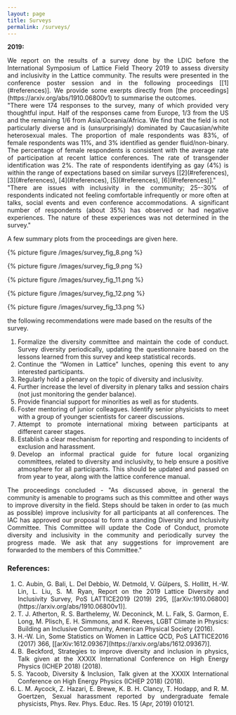 ```yaml
---
layout: page
title: Surveys
permalink: /surveys/
---
```

**2019:**

<div style="text-align: justify"> We report on the results of a survey done by the LDIC before the International
Symposium of Lattice Field Theory 2019 to assess diversity and inclusivity in
the Lattice community. The results were presented in the conference poster session and in the following proceedings [[1](#references)]. We provide some exerpts directly from [the proceedings](https://arxiv.org/abs/1910.06800v1) to summarise the outcomes.</div>

<div style="text-align: justify">"There were 174 responses to the survey, many of which provided very thoughtful
input. Half of the responses came from Europe, 1/3 from the US and the remaining
1/6 from Asia/Oceania/Africa. We find that the field is not particularly diverse
and is (unsurprisingly) dominated by Caucasian/white heterosexual males. The
proportion of male respondents was 83%, of female respondents was 11%, and 3%
identified as gender fluid/non-binary. The percentage of female respondents
is consistent with the average rate of participation at recent lattice conferences.
The rate of transgender identification was 2%. The rate of respondents identifying
as gay (4%) is within the range of expectations based on similar surveys
[[2](#references), [3](#references), [4](#references), [5](#references), [6](#references)]."</div>

<div style="text-align: justify">"There are issues with inclusivity in the community; 25--30% of respondents
indicated not feeling comfortable infrequently or more often at talks, social
events and even conference accommodations. A significant number of respondents
(about 35%) has observed or had negative experiences. The nature of these
experiences was not determined in the survey."</div>

A few summary plots from the proceedings are given here.

{% picture figure /images/survey_fig_8.png %}

{% picture figure /images/survey_fig_9.png %}

{% picture figure /images/survey_fig_11.png %}

{% picture figure /images/survey_fig_12.png %}

{% picture figure /images/survey_fig_13.png %}

the following recommendations were made based on the results of the survey.
  1. <div style="text-align: justify">Formalize the diversity committee and maintain the code of conduct. Survey diversity periodically, updating the questionnaire based on the lessons learned from this survey and keep statistical records.</div>
  2. <div style="text-align: justify">Continue the “Women in Lattice” lunches, opening this event to any interested participants.</div>
  3. <div style="text-align: justify">Regularly hold a plenary on the topic of diversity and inclusivity.</div>
  4. <div style="text-align: justify">Further increase the level of diversity in plenary talks and session chairs (not just monitoring the gender balance).</div>
  5. <div style="text-align: justify">Provide financial support for minorities as well as for students.</div>
  6. <div style="text-align: justify">Foster mentoring of junior colleagues. Identify senior physicists to meet with a group of younger scientists for career discussions.</div>
  7. <div style="text-align: justify">Attempt to promote international mixing between participants at different career stages.</div>
  8. <div style="text-align: justify">Establish a clear mechanism for reporting and responding to incidents of exclusion and harassment.</div>
  9. <div style="text-align: justify">Develop an informal practical guide for future local organizing committees, related to diversity and inclusivity, to help ensure a positive atmosphere for all participants. This should be updated and passed on from year to year, along with the lattice conference manual.</div>

<div style="text-align: justify">The proceedings concluded - "As discussed above, in general the community is amenable to programs such as
this committee and other ways to improve diversity in the field. Steps should be taken in order to
(as much as possible) improve inclusivity for all participants at all conferences.
The IAC has approved our proposal to form a standing Diversity and Inclusivity Committee. This Committee
will update the Code of Conduct, promote diversity and inclusivity in the community and periodically
survey the progress made. We ask that any suggestions for improvement are forwarded to the members of this Committee."</div>

### References:
 1. <div style="text-align: justify">C. Aubin, G. Bali, L. Del Debbio, W. Detmold, V. Gülpers, S. Hollitt, H.-W. Lin, L. Liu,
    S. M. Ryan, Report on the 2019 Lattice Diversity and Inclusivity Survey, PoS LATTICE2019
    (2019) 295, [[arXiv:1910.06800](https://arxiv.org/abs/1910.06800v1)].</div>
 2. <div style="text-align: justify">T. J. Atherton, R. S. Barthelemy, W. Deconinck, M. L. Falk, S. Garmon, E. Long, M. Plisch,
    E. H. Simmons, and K. Reeves, LGBT Climate in Physics: Building an Inclusive Community, American Physical Society (2016).</div>
 3. <div style="text-align: justify">H.-W. Lin, Some Statistics on Women in Lattice QCD, PoS LATTICE2016 (2017) 366, [[arXiv:1612.09367](https://arxiv.org/abs/1612.09367)].</div>
 4. <div style="text-align: justify">B. Beckford, Strategies to improve diversity and inclusion in physics, Talk given at the XXXIX International Conference on High Energy Physics (ICHEP 2018) (2018).</div>
 5. <div style="text-align: justify">S. Yacoob, Diversity & Inclusion, Talk given at the XXXIX International Conference on High Energy Physics (ICHEP 2018) (2018).</div>
 6. <div style="text-align: justify">L. M. Aycock, Z. Hazari, E. Brewe, K. B. H. Clancy, T. Hodapp, and R. M. Goertzen, Sexual harassment reported by undergraduate female physicists, Phys. Rev. Phys. Educ. Res. 15 (Apr, 2019) 010121.</div>
